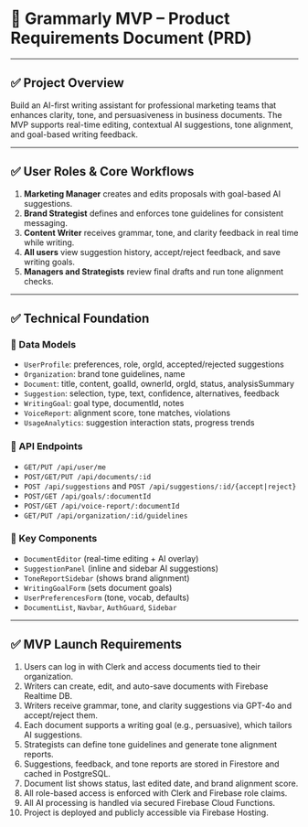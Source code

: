 # 📘 Grammarly MVP – Product Requirements Document (PRD)

---

## ✅ Project Overview
Build an AI-first writing assistant for professional marketing teams that enhances clarity, tone, and persuasiveness in business documents. The MVP supports real-time editing, contextual AI suggestions, tone alignment, and goal-based writing feedback.

---

## ✅ User Roles & Core Workflows
1. **Marketing Manager** creates and edits proposals with goal-based AI suggestions.  
2. **Brand Strategist** defines and enforces tone guidelines for consistent messaging.  
3. **Content Writer** receives grammar, tone, and clarity feedback in real time while writing.  
4. **All users** view suggestion history, accept/reject feedback, and save writing goals.  
5. **Managers and Strategists** review final drafts and run tone alignment checks.

---

## ✅ Technical Foundation

### 🔹 Data Models
- `UserProfile`: preferences, role, orgId, accepted/rejected suggestions  
- `Organization`: brand tone guidelines, name  
- `Document`: title, content, goalId, ownerId, orgId, status, analysisSummary  
- `Suggestion`: selection, type, text, confidence, alternatives, feedback  
- `WritingGoal`: goal type, documentId, notes  
- `VoiceReport`: alignment score, tone matches, violations  
- `UsageAnalytics`: suggestion interaction stats, progress trends

### 🔹 API Endpoints
- `GET/PUT /api/user/me`  
- `POST/GET/PUT /api/documents/:id`  
- `POST /api/suggestions` and `POST /api/suggestions/:id/{accept|reject}`  
- `POST/GET /api/goals/:documentId`  
- `POST/GET /api/voice-report/:documentId`  
- `GET/PUT /api/organization/:id/guidelines`

### 🔹 Key Components
- `DocumentEditor` (real-time editing + AI overlay)  
- `SuggestionPanel` (inline and sidebar AI suggestions)  
- `ToneReportSidebar` (shows brand alignment)  
- `WritingGoalForm` (sets document goals)  
- `UserPreferencesForm` (tone, vocab, defaults)  
- `DocumentList`, `Navbar`, `AuthGuard`, `Sidebar`

---

## ✅ MVP Launch Requirements
1. Users can log in with Clerk and access documents tied to their organization.  
2. Writers can create, edit, and auto-save documents with Firebase Realtime DB.  
3. Writers receive grammar, tone, and clarity suggestions via GPT-4o and accept/reject them.  
4. Each document supports a writing goal (e.g., persuasive), which tailors AI suggestions.  
5. Strategists can define tone guidelines and generate tone alignment reports.  
6. Suggestions, feedback, and tone reports are stored in Firestore and cached in PostgreSQL.  
7. Document list shows status, last edited date, and brand alignment score.  
8. All role-based access is enforced with Clerk and Firebase role claims.  
9. All AI processing is handled via secured Firebase Cloud Functions.  
10. Project is deployed and publicly accessible via Firebase Hosting.

